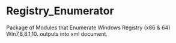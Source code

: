 # Registry_Enumerator
Package of Modules that Enumerate Windows Registry (x86 &amp; 64) Win7,8,8.1,10.  outputs into xml document.  
